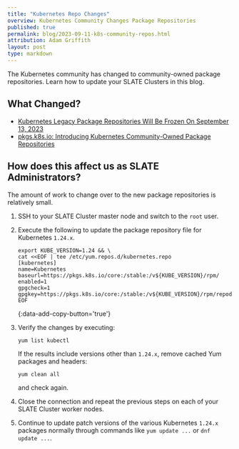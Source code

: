 ```yaml
---
title: "Kubernetes Repo Changes"
overview: Kubernetes Community Changes Package Repositories
published: true
permalink: blog/2023-09-11-k8s-community-repos.html
attribution: Adam Griffith
layout: post
type: markdown
---
```


The Kubernetes community has changed to community-owned package repositories. Learn how to update your SLATE Clusters in this blog.

<!--end_excerpt-->

## What Changed?

* [Kubernetes Legacy Package Repositories Will Be Frozen On September 13, 2023](https://kubernetes.io/blog/2023/08/31/legacy-package-repository-deprecation/)
* [pkgs.k8s.io: Introducing Kubernetes Community-Owned Package Repositories](https://kubernetes.io/blog/2023/08/15/pkgs-k8s-io-introduction/)

## How does this affect us as SLATE Administrators?

The amount of work to change over to the new package repositories is relatively small.

1. SSH to your SLATE Cluster master node and switch to the `root` user.

2. Execute the following to update the package repository file for Kubernetes `1.24.x`.

   ```shell
   export KUBE_VERSION=1.24 && \
   cat <<EOF | tee /etc/yum.repos.d/kubernetes.repo
   [kubernetes]
   name=Kubernetes
   baseurl=https://pkgs.k8s.io/core:/stable:/v${KUBE_VERSION}/rpm/
   enabled=1
   gpgcheck=1
   gpgkey=https://pkgs.k8s.io/core:/stable:/v${KUBE_VERSION}/rpm/repodata/repomd.xml.key
   EOF
   ```
   {:data-add-copy-button='true'}

3. Verify the changes by executing:

   ```shell
   yum list kubectl
   ```

   If the results include versions other than `1.24.x`, remove cached Yum packages and headers:

   ```shell
   yum clean all
   ```

   and check again.

4. Close the connection and repeat the previous steps on each of your SLATE Cluster worker nodes.

5. Continue to update patch versions of the various Kubernetes `1.24.x` packages normally through commands like `yum update ...` or `dnf update ...`.

